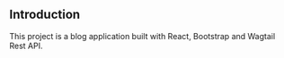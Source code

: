 ## Introduction

This project is a blog application built with React, Bootstrap and Wagtail Rest API.

